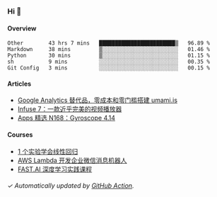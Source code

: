 ### Hi 👋

#### Overview

<!--START_SECTION:waka-->
```text
Other        43 hrs 7 mins   ████████████████████████▒   96.89 % 
Markdown     38 mins         ▒░░░░░░░░░░░░░░░░░░░░░░░░   01.46 % 
Python       30 mins         ▒░░░░░░░░░░░░░░░░░░░░░░░░   01.15 % 
sh           9 mins          ░░░░░░░░░░░░░░░░░░░░░░░░░   00.35 % 
Git Config   3 mins          ░░░░░░░░░░░░░░░░░░░░░░░░░   00.15 % 
```
<!--END_SECTION:waka-->

#### Articles

<!-- BLOG:START -->
- [Google Analytics 替代品，零成本和零门槛搭建 umami.is](https://huhuhang.com/post/sspai/68721?ref=github)
- [Infuse 7：一款近乎完美的视频播放器](https://huhuhang.com/post/sspai/68706?ref=github)
- [Apps 精选 N168：Gyroscope 4.14](https://huhuhang.com/post/product-hunt/product-hunt-n168?ref=github)<!-- BLOG:END -->

#### Courses

<!-- SYL:START -->
- [1 个实验学会线性回归](https://lanqiao.cn/courses/4855)
- [AWS Lambda 开发企业微信消息机器人](https://lanqiao.cn/courses/2868)
- [FAST.AI 深度学习实践课程](https://lanqiao.cn/courses/1445)
<!-- SYL:END -->

###### ✓ Automatically updated by [GitHub Action](https://github.com/huhuhang/huhuhang/actions).
